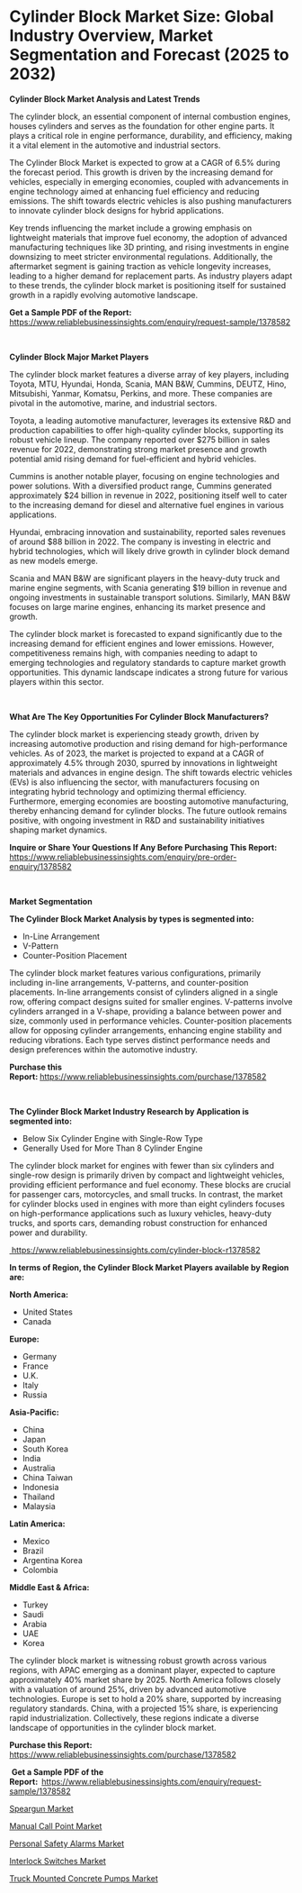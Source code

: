 <p><h1>Cylinder Block Market Size: Global Industry Overview, Market Segmentation and Forecast (2025 to 2032)</h1></p><p><strong>Cylinder Block Market Analysis and Latest Trends</strong></p>
<p><p>The cylinder block, an essential component of internal combustion engines, houses cylinders and serves as the foundation for other engine parts. It plays a critical role in engine performance, durability, and efficiency, making it a vital element in the automotive and industrial sectors.</p><p>The Cylinder Block Market is expected to grow at a CAGR of 6.5% during the forecast period. This growth is driven by the increasing demand for vehicles, especially in emerging economies, coupled with advancements in engine technology aimed at enhancing fuel efficiency and reducing emissions. The shift towards electric vehicles is also pushing manufacturers to innovate cylinder block designs for hybrid applications.</p><p>Key trends influencing the market include a growing emphasis on lightweight materials that improve fuel economy, the adoption of advanced manufacturing techniques like 3D printing, and rising investments in engine downsizing to meet stricter environmental regulations. Additionally, the aftermarket segment is gaining traction as vehicle longevity increases, leading to a higher demand for replacement parts. As industry players adapt to these trends, the cylinder block market is positioning itself for sustained growth in a rapidly evolving automotive landscape.</p></p>
<p><strong>Get a Sample PDF of the Report:&nbsp;</strong> <a href="https://www.reliablebusinessinsights.com/enquiry/request-sample/1378582?utm_campaign=1847&utm_medium=2&utm_source=Github&utm_content=ia&utm_term=16022025&utm_id=cylinder-block">https://www.reliablebusinessinsights.com/enquiry/request-sample/1378582</a></p>
<p>&nbsp;</p>
<p><strong>Cylinder Block Major Market Players</strong></p>
<p><p>The cylinder block market features a diverse array of key players, including Toyota, MTU, Hyundai, Honda, Scania, MAN B&W, Cummins, DEUTZ, Hino, Mitsubishi, Yanmar, Komatsu, Perkins, and more. These companies are pivotal in the automotive, marine, and industrial sectors.</p><p>Toyota, a leading automotive manufacturer, leverages its extensive R&D and production capabilities to offer high-quality cylinder blocks, supporting its robust vehicle lineup. The company reported over $275 billion in sales revenue for 2022, demonstrating strong market presence and growth potential amid rising demand for fuel-efficient and hybrid vehicles.</p><p>Cummins is another notable player, focusing on engine technologies and power solutions. With a diversified product range, Cummins generated approximately $24 billion in revenue in 2022, positioning itself well to cater to the increasing demand for diesel and alternative fuel engines in various applications.</p><p>Hyundai, embracing innovation and sustainability, reported sales revenues of around $88 billion in 2022. The company is investing in electric and hybrid technologies, which will likely drive growth in cylinder block demand as new models emerge.</p><p>Scania and MAN B&W are significant players in the heavy-duty truck and marine engine segments, with Scania generating $19 billion in revenue and ongoing investments in sustainable transport solutions. Similarly, MAN B&W focuses on large marine engines, enhancing its market presence and growth.</p><p>The cylinder block market is forecasted to expand significantly due to the increasing demand for efficient engines and lower emissions. However, competitiveness remains high, with companies needing to adapt to emerging technologies and regulatory standards to capture market growth opportunities. This dynamic landscape indicates a strong future for various players within this sector.</p></p>
<p>&nbsp;</p>
<p><strong>What Are The Key Opportunities For Cylinder Block Manufacturers?</strong></p>
<p><p>The cylinder block market is experiencing steady growth, driven by increasing automotive production and rising demand for high-performance vehicles. As of 2023, the market is projected to expand at a CAGR of approximately 4.5% through 2030, spurred by innovations in lightweight materials and advances in engine design. The shift towards electric vehicles (EVs) is also influencing the sector, with manufacturers focusing on integrating hybrid technology and optimizing thermal efficiency. Furthermore, emerging economies are boosting automotive manufacturing, thereby enhancing demand for cylinder blocks. The future outlook remains positive, with ongoing investment in R&D and sustainability initiatives shaping market dynamics.</p></p>
<p><strong>Inquire or Share Your Questions If Any Before Purchasing This Report:</strong> <a href="https://www.reliablebusinessinsights.com/enquiry/pre-order-enquiry/1378582?utm_campaign=1847&utm_medium=2&utm_source=Github&utm_content=ia&utm_term=16022025&utm_id=cylinder-block">https://www.reliablebusinessinsights.com/enquiry/pre-order-enquiry/1378582</a></p>
<p>&nbsp;</p>
<p><strong>Market Segmentation</strong></p>
<p><strong>The Cylinder Block Market Analysis by types is segmented into:</strong></p>
<p><ul><li>In-Line Arrangement</li><li>V-Pattern</li><li>Counter-Position Placement</li></ul></p>
<p><p>The cylinder block market features various configurations, primarily including in-line arrangements, V-patterns, and counter-position placements. In-line arrangements consist of cylinders aligned in a single row, offering compact designs suited for smaller engines. V-patterns involve cylinders arranged in a V-shape, providing a balance between power and size, commonly used in performance vehicles. Counter-position placements allow for opposing cylinder arrangements, enhancing engine stability and reducing vibrations. Each type serves distinct performance needs and design preferences within the automotive industry.</p></p>
<p><strong>Purchase this Report:&nbsp;</strong><a href="https://www.reliablebusinessinsights.com/purchase/1378582?utm_campaign=1847&utm_medium=2&utm_source=Github&utm_content=ia&utm_term=16022025&utm_id=cylinder-block">https://www.reliablebusinessinsights.com/purchase/1378582</a></p>
<p>&nbsp;</p>
<p><strong>The Cylinder Block Market Industry Research by Application is segmented into:</strong></p>
<p><ul><li>Below Six Cylinder Engine with Single-Row Type</li><li>Generally Used for More Than 8 Cylinder Engine</li></ul></p>
<p><p>The cylinder block market for engines with fewer than six cylinders and single-row design is primarily driven by compact and lightweight vehicles, providing efficient performance and fuel economy. These blocks are crucial for passenger cars, motorcycles, and small trucks. In contrast, the market for cylinder blocks used in engines with more than eight cylinders focuses on high-performance applications such as luxury vehicles, heavy-duty trucks, and sports cars, demanding robust construction for enhanced power and durability.</p></p>
<p><a href="https://www.reliablebusinessinsights.com/cylinder-block-r1378582?utm_campaign=1847&utm_medium=2&utm_source=Github&utm_content=ia&utm_term=16022025&utm_id=cylinder-block">&nbsp;https://www.reliablebusinessinsights.com/cylinder-block-r1378582</a></p>
<p><strong>In terms of Region, the Cylinder Block Market Players available by Region are:</strong></p>
<p>
    <p> <strong> North America: </strong>
        <ul>
            <li>United States</li>
            <li>Canada</li>
        </ul>
        </p> 
    <p> <strong> Europe: </strong>
        <ul>
            <li>Germany</li>
            <li>France</li>
            <li>U.K.</li>
            <li>Italy</li>
            <li>Russia</li>
        </ul>
        </p> 
    <p> <strong> Asia-Pacific: </strong>
        <ul>
            <li>China</li>
            <li>Japan</li>
            <li>South Korea</li>
            <li>India</li>
            <li>Australia</li>
            <li>China Taiwan</li>
            <li>Indonesia</li>
            <li>Thailand</li>
            <li>Malaysia</li>
        </ul>
        </p> 
    <p> <strong> Latin America: </strong>
        <ul>
            <li>Mexico</li>
            <li>Brazil</li>
            <li>Argentina Korea</li>
            <li>Colombia</li>
        </ul>
        </p> 
    <p> <strong> Middle East & Africa: </strong>
        <ul>
            <li>Turkey</li>
            <li>Saudi</li>
            <li>Arabia</li>
            <li>UAE</li>
            <li>Korea</li>
        </ul>
    </p>
    </p>
<p><p>The cylinder block market is witnessing robust growth across various regions, with APAC emerging as a dominant player, expected to capture approximately 40% market share by 2025. North America follows closely with a valuation of around 25%, driven by advanced automotive technologies. Europe is set to hold a 20% share, supported by increasing regulatory standards. China, with a projected 15% share, is experiencing rapid industrialization. Collectively, these regions indicate a diverse landscape of opportunities in the cylinder block market.</p></p>
<p><strong>Purchase this Report: </strong><a href="https://www.reliablebusinessinsights.com/purchase/1378582?utm_campaign=1847&utm_medium=2&utm_source=Github&utm_content=ia&utm_term=16022025&utm_id=cylinder-block">https://www.reliablebusinessinsights.com/purchase/1378582</a></p>
<p>&nbsp;<strong>Get a Sample PDF of the Report:&nbsp;&nbsp;</strong><a href="https://www.reliablebusinessinsights.com/enquiry/request-sample/1378582?utm_campaign=1847&utm_medium=2&utm_source=Github&utm_content=ia&utm_term=16022025&utm_id=cylinder-block">https://www.reliablebusinessinsights.com/enquiry/request-sample/1378582</a></p>
<p><strong></strong></p>
<p><p><a href="https://github.com/taxyevgwlle/Market-Research-Report-List-1/blob/main/speargun-market.md?utm_campaign=1847&utm_medium=2&utm_source=Github&utm_content=ia&utm_term=16022025&utm_id=cylinder-block">Speargun Market</a></p><p><a href="https://github.com/feeqahrndz/Market-Research-Report-List-1/blob/main/manual-call-point-market.md?utm_campaign=1847&utm_medium=2&utm_source=Github&utm_content=ia&utm_term=16022025&utm_id=cylinder-block">Manual Call Point Market</a></p><p><a href="https://github.com/shrebasokib/Market-Research-Report-List-1/blob/main/personal-safety-alarms-market.md?utm_campaign=1847&utm_medium=2&utm_source=Github&utm_content=ia&utm_term=16022025&utm_id=cylinder-block">Personal Safety Alarms Market</a></p><p><a href="https://github.com/donkalucine10/Market-Research-Report-List-1/blob/main/interlock-switches-market.md?utm_campaign=1847&utm_medium=2&utm_source=Github&utm_content=ia&utm_term=16022025&utm_id=cylinder-block">Interlock Switches Market</a></p><p><a href="https://github.com/elodielamto06/Market-Research-Report-List-1/blob/main/truck-mounted-concrete-pumps-market.md?utm_campaign=1847&utm_medium=2&utm_source=Github&utm_content=ia&utm_term=16022025&utm_id=cylinder-block">Truck Mounted Concrete Pumps Market</a></p></p>